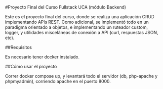 #Proyecto Final del Curso Fullstack UCA (módulo Backend)

Este es el proyecto final del curso, donde se realiza una aplicación CRUD implementando APIs REST. Como adicional, se implementó todo en un paradigma orientado a objetos, e implementando un ruteador custom, logger, y utilidades misceláneas de conexión a API (curl, respuestas JSON, etc).

##Requisitos

Es necesario tener docker instalado.

##Cómo usar el proyecto

Correr docker compose up, y levantará todo el servidor (db, php-apache y phpmyadmin), corriendo apache en el puerto 8000.